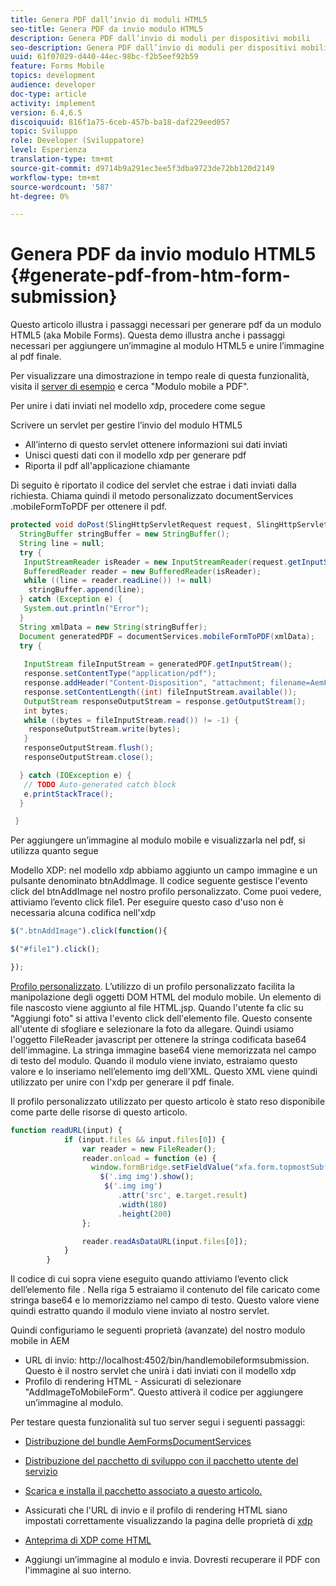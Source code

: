 ```yaml
---
title: Genera PDF dall’invio di moduli HTML5
seo-title: Genera PDF da invio modulo HTML5
description: Genera PDF dall’invio di moduli per dispositivi mobili
seo-description: Genera PDF dall’invio di moduli per dispositivi mobili
uuid: 61f07029-d440-44ec-98bc-f2b5eef92b59
feature: Forms Mobile
topics: development
audience: developer
doc-type: article
activity: implement
version: 6.4,6.5
discoiquuid: 816f1a75-6ceb-457b-ba18-daf229eed057
topic: Sviluppo
role: Developer (Sviluppatore)
level: Esperienza
translation-type: tm+mt
source-git-commit: d9714b9a291ec3ee5f3dba9723de72bb120d2149
workflow-type: tm+mt
source-wordcount: '587'
ht-degree: 0%

---
```



# Genera PDF da invio modulo HTML5 {#generate-pdf-from-htm-form-submission}

Questo articolo illustra i passaggi necessari per generare pdf da un modulo HTML5 (aka Mobile Forms). Questa demo illustra anche i passaggi necessari per aggiungere un’immagine al modulo HTML5 e unire l’immagine al pdf finale.

Per visualizzare una dimostrazione in tempo reale di questa funzionalità, visita il [server di esempio](https://forms.enablementadobe.com/content/samples/samples.html?query=0) e cerca &quot;Modulo mobile a PDF&quot;.

Per unire i dati inviati nel modello xdp, procedere come segue

Scrivere un servlet per gestire l’invio del modulo HTML5

* All’interno di questo servlet ottenere informazioni sui dati inviati
* Unisci questi dati con il modello xdp per generare pdf
* Riporta il pdf all&#39;applicazione chiamante

Di seguito è riportato il codice del servlet che estrae i dati inviati dalla richiesta. Chiama quindi il metodo personalizzato documentServices .mobileFormToPDF per ottenere il pdf.

```java
protected void doPost(SlingHttpServletRequest request, SlingHttpServletResponse response) {
  StringBuffer stringBuffer = new StringBuffer();
  String line = null;
  try {
   InputStreamReader isReader = new InputStreamReader(request.getInputStream(), "UTF-8");
   BufferedReader reader = new BufferedReader(isReader);
   while ((line = reader.readLine()) != null)
    stringBuffer.append(line);
  } catch (Exception e) {
   System.out.println("Error");
  }
  String xmlData = new String(stringBuffer);
  Document generatedPDF = documentServices.mobileFormToPDF(xmlData);
  try {
   
   InputStream fileInputStream = generatedPDF.getInputStream();
   response.setContentType("application/pdf");
   response.addHeader("Content-Disposition", "attachment; filename=AemFormsRocks.pdf");
   response.setContentLength((int) fileInputStream.available());
   OutputStream responseOutputStream = response.getOutputStream();
   int bytes;
   while ((bytes = fileInputStream.read()) != -1) {
    responseOutputStream.write(bytes);
   }
   responseOutputStream.flush();
   responseOutputStream.close();

  } catch (IOException e) {
   // TODO Auto-generated catch block
   e.printStackTrace();
  }

 }
```

Per aggiungere un’immagine al modulo mobile e visualizzarla nel pdf, si utilizza quanto segue

Modello XDP: nel modello xdp abbiamo aggiunto un campo immagine e un pulsante denominato btnAddImage. Il codice seguente gestisce l&#39;evento click del btnAddImage nel nostro profilo personalizzato. Come puoi vedere, attiviamo l’evento click file1. Per eseguire questo caso d&#39;uso non è necessaria alcuna codifica nell&#39;xdp

```javascript
$(".btnAddImage").click(function(){

$("#file1").click();

});
```

[Profilo personalizzato](https://helpx.adobe.com/livecycle/help/mobile-forms/creating-profile.html#CreatingCustomProfiles). L’utilizzo di un profilo personalizzato facilita la manipolazione degli oggetti DOM HTML del modulo mobile. Un elemento di file nascosto viene aggiunto al file HTML.jsp. Quando l&#39;utente fa clic su &quot;Aggiungi foto&quot; si attiva l&#39;evento click dell&#39;elemento file. Questo consente all&#39;utente di sfogliare e selezionare la foto da allegare. Quindi usiamo l&#39;oggetto FileReader javascript per ottenere la stringa codificata base64 dell&#39;immagine. La stringa immagine base64 viene memorizzata nel campo di testo del modulo. Quando il modulo viene inviato, estraiamo questo valore e lo inseriamo nell’elemento img dell’XML. Questo XML viene quindi utilizzato per unire con l&#39;xdp per generare il pdf finale.

Il profilo personalizzato utilizzato per questo articolo è stato reso disponibile come parte delle risorse di questo articolo.

```javascript
function readURL(input) {
            if (input.files && input.files[0]) {
                var reader = new FileReader();
                reader.onload = function (e) {
                  window.formBridge.setFieldValue("xfa.form.topmostSubform.Page1.base64image",reader.result);
                    $('.img img').show();
                     $('.img img')
                        .attr('src', e.target.result)
                        .width(180)
                        .height(200)
                };

                reader.readAsDataURL(input.files[0]);
            }
        }
```

Il codice di cui sopra viene eseguito quando attiviamo l’evento click dell’elemento file . Nella riga 5 estraiamo il contenuto del file caricato come stringa base64 e lo memorizziamo nel campo di testo. Questo valore viene quindi estratto quando il modulo viene inviato al nostro servlet.

Quindi configuriamo le seguenti proprietà (avanzate) del nostro modulo mobile in AEM

* URL di invio: http://localhost:4502/bin/handlemobileformsubmission. Questo è il nostro servlet che unirà i dati inviati con il modello xdp
* Profilo di rendering HTML - Assicurati di selezionare &quot;AddImageToMobileForm&quot;. Questo attiverà il codice per aggiungere un’immagine al modulo.

Per testare questa funzionalità sul tuo server segui i seguenti passaggi:

* [Distribuzione del bundle AemFormsDocumentServices](/help/forms/assets/common-osgi-bundles/AEMFormsDocumentServices.core-1.0-SNAPSHOT.jar)

* [Distribuzione del pacchetto di sviluppo con il pacchetto utente del servizio](/help/forms/assets/common-osgi-bundles/DevelopingWithServiceUser.jar)

* [Scarica e installa il pacchetto associato a questo articolo.](assets/pdf-from-mobile-form-submission.zip)

* Assicurati che l&#39;URL di invio e il profilo di rendering HTML siano impostati correttamente visualizzando la pagina delle proprietà di [xdp](http://localhost:4502/libs/fd/fm/gui/content/forms/formmetadataeditor.html/content/dam/formsanddocuments/schengen.xdp)

* [Anteprima di XDP come HTML](http://localhost:4502/content/dam/formsanddocuments/schengen.xdp/jcr:content)

* Aggiungi un’immagine al modulo e invia. Dovresti recuperare il PDF con l&#39;immagine al suo interno.

